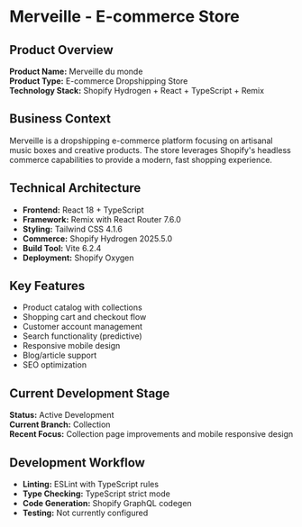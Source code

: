 # Merveille - E-commerce Store

## Product Overview
**Product Name:** Merveille du monde  
**Product Type:** E-commerce Dropshipping Store  
**Technology Stack:** Shopify Hydrogen + React + TypeScript + Remix  

## Business Context
Merveille is a dropshipping e-commerce platform focusing on artisanal music boxes and creative products. The store leverages Shopify's headless commerce capabilities to provide a modern, fast shopping experience.

## Technical Architecture
- **Frontend:** React 18 + TypeScript
- **Framework:** Remix with React Router 7.6.0
- **Styling:** Tailwind CSS 4.1.6
- **Commerce:** Shopify Hydrogen 2025.5.0
- **Build Tool:** Vite 6.2.4
- **Deployment:** Shopify Oxygen

## Key Features
- Product catalog with collections
- Shopping cart and checkout flow
- Customer account management
- Search functionality (predictive)
- Responsive mobile design
- Blog/article support
- SEO optimization

## Current Development Stage
**Status:** Active Development  
**Current Branch:** Collection  
**Recent Focus:** Collection page improvements and mobile responsive design

## Development Workflow
- **Linting:** ESLint with TypeScript rules
- **Type Checking:** TypeScript strict mode
- **Code Generation:** Shopify GraphQL codegen
- **Testing:** Not currently configured
